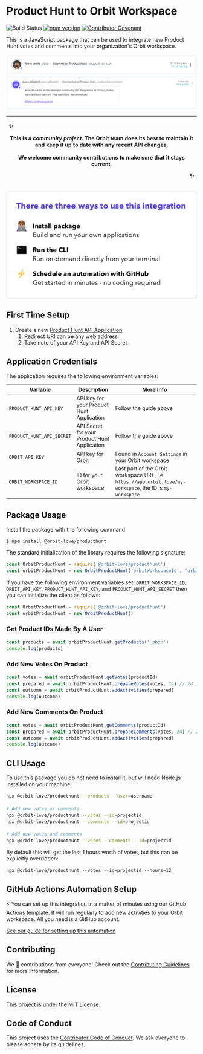 # Product Hunt to Orbit Workspace

![Build Status](https://github.com/orbit-love/community-js-producthunt-orbit/workflows/CI/badge.svg)
[![npm version](https://badge.fury.io/js/%40orbit-love%2Fproducthunt.svg)](https://badge.fury.io/js/%40orbit-love%2Fproducthunt)
[![Contributor Covenant](https://img.shields.io/badge/Contributor%20Covenant-2.0-4baaaa.svg)](.github/CODE_OF_CONDUCT.md)

This is a JavaScript package that can be used to integrate new Product Hunt votes and comments into your organization's Orbit workspace.

![](docs/activity.png)
![](docs/activity-comment.png)

|<p align="left">:sparkles:</p> This is a *community project*. The Orbit team does its best to maintain it and keep it up to date with any recent API changes.<br/><br/>We welcome community contributions to make sure that it stays current. <p align="right">:sparkles:</p>|
|-----------------------------------------|

![There are three ways to use this integration. Install package - build and run your own applications. Run the CLI - run on-demand directly from your terminal. Schedule an automation with GitHub - get started in minutes - no coding required](docs/ways-to-use.png)

## First Time Setup

1. Create a new [Product Hunt API Application](https://www.producthunt.com/v2/oauth/applications)
    1. Redirect URI can be any web address
    2. Take note of your API Key and API Secret

## Application Credentials

The application requires the following environment variables:

| Variable | Description | More Info
|---|---|--|
| `PRODUCT_HUNT_API_KEY` | API Key for your Product Hunt Application | Follow the guide above
| `PRODUCT_HUNT_API_SECRET` | API Secret for your Product Hunt Application | Follow the guide above
| `ORBIT_API_KEY` | API key for Orbit | Found in `Account Settings` in your Orbit workspace
| `ORBIT_WORKSPACE_ID` | ID for your Orbit workspace | Last part of the Orbit workspace URL, i.e. `https://app.orbit.love/my-workspace`, the ID is `my-workspace`

## Package Usage

Install the package with the following command

```
$ npm install @orbit-love/producthunt
```

The standard initialization of the library requires the following signature:

```js
const OrbitProductHunt = require('@orbit-love/producthunt')
const orbitProductHunt = new OrbitProductHunt('orbitWorkspaceId', 'orbitApiKey', 'productHuntApiKey', 'productHuntApiSecret')
```

If you have the following environment variables set: `ORBIT_WORKSPACE_ID`, `ORBIT_API_KEY`, `PRODUCT_HUNT_API_KEY`, and `PRODUCT_HUNT_API_SECRET` then you can initialize the client as follows:

```js
const OrbitProductHunt = require('@orbit-love/producthunt')
const orbitProductHunt = new OrbitProductHunt()
```

### Get Product IDs Made By A User

```js
const products = await orbitProductHunt.getProducts('_phzn')
console.log(products)
```

### Add New Votes On Product

```js
const votes = await orbitProductHunt.getVotes(productId)
const prepared = await orbitProductHunt.prepareVotes(votes, 24) // 24 is the number of previous hours to get votes from
const outcome = await orbitProductHunt.addActivities(prepared)
console.log(outcome)
```

### Add New Comments On Product

```js
const votes = await orbitProductHunt.getComments(productId)
const prepared = await orbitProductHunt.prepareComments(votes, 24) // 24 is the number of previous hours to get votes from
const outcome = await orbitProductHunt.addActivities(prepared)
console.log(outcome)
```


## CLI Usage

To use this package you do not need to install it, but will need Node.js installed on your machine.

```bash
npx @orbit-love/producthunt --products --user=username

# Add new votes or comments
npx @orbit-love/producthunt --votes --id=projectid
npx @orbit-love/producthunt --comments --id=projectid

# Add new votes and comments
npx @orbit-love/producthunt --votes --comments --id=projectid
```

By default this will get the last 1 hours worth of votes, but this can be explicitly overridden:

```
npx @orbit-love/producthunt --votes --id=projectid --hours=12
```

## GitHub Actions Automation Setup

⚡ You can set up this integration in a matter of minutes using our GitHub Actions template. It will run regularly to add new activities to your Orbit workspace. All you need is a GitHub account.

[See our guide for setting up this automation](https://github.com/orbit-love/github-actions-templates/blob/main/ProductHunt)

## Contributing

We 💜 contributions from everyone! Check out the [Contributing Guidelines](.github/CONTRIBUTING.md) for more information.

## License

This project is under the [MIT License](./LICENSE).

## Code of Conduct

This project uses the [Contributor Code of Conduct](.github/CODE_OF_CONDUCT.md). We ask everyone to please adhere by its guidelines.
